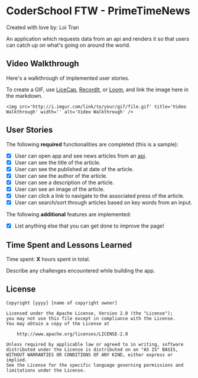 # CoderSchool FTW -  PrimeTimeNews

Created with love by: Loi Tran
  
An application which requests data from an api and renders it so that users can catch up on what's going on around the world.

## Video Walkthrough

Here's a walkthrough of implemented user stories.

To create a GIF, use [LiceCap](http://www.cockos.com/licecap/), [RecordIt](http://www.recordit.co), or [Loom](http://www.useloom.com), and link the image here in the markdown.

```
<img src='http://i.imgur.com/link/to/your/gif/file.gif' title='Video Walkthrough' width='' alt='Video Walkthrough' />
```

## User Stories

The following **required** functionalities are completed (this is a sample):

* [x] User can open app and see news articles from an [api](https://newsapi.org/docs/get-started).
* [x] User can see the title of the article.
* [x] User can see the published at date of the article.
* [x] User can see the author of the article.
* [x] User can see a description of the article.
* [x] User can see an image of the article.
* [x] User can click a link to navigate to the associated press of the article.
* [x] User can search/sort through articles based on key words from an input.

The following **additional** features are implemented:

* [x] List anything else that you can get done to improve the page!

## Time Spent and Lessons Learned

Time spent: **X** hours spent in total.

Describe any challenges encountered while building the app.

## License

    Copyright [yyyy] [name of copyright owner]

    Licensed under the Apache License, Version 2.0 (the "License");
    you may not use this file except in compliance with the License.
    You may obtain a copy of the License at

        http://www.apache.org/licenses/LICENSE-2.0

    Unless required by applicable law or agreed to in writing, software
    distributed under the License is distributed on an "AS IS" BASIS,
    WITHOUT WARRANTIES OR CONDITIONS OF ANY KIND, either express or implied.
    See the License for the specific language governing permissions and
    limitations under the License.